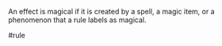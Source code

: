 An effect is magical if it is created by a spell, a magic item, or a phenomenon that a rule labels as magical.

#rule